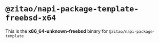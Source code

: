 # `@zitao/napi-package-template-freebsd-x64`

This is the **x86_64-unknown-freebsd** binary for `@zitao/napi-package-template`
